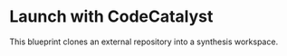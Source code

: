 # Launch with CodeCatalyst

This blueprint clones an external repository into a synthesis workspace.
